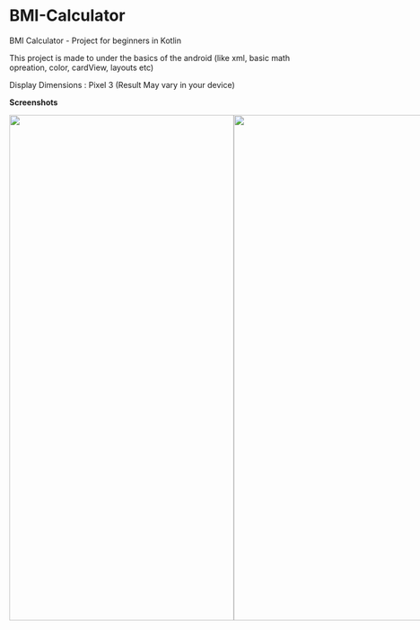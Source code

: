 # BMI-Calculator
BMI Calculator - Project for beginners in Kotlin

This project is made to under the basics of the android 
(like xml, basic math opreation, color, cardView, layouts etc)

Display Dimensions : Pixel 3 
(Result May vary in your device)

**Screenshots**

<div style="display: flex; justify-content: space-between;">
  <img src="https://github.com/shahil-sk/BMI-Calculator/assets/93572629/478062c5-b4f4-4532-b781-65af3f858c50" width="400" height="900">
  <img src="https://github.com/shahil-sk/BMI-Calculator/assets/93572629/478062c5-b4f4-4532-b781-65af3f858c50" width="400" height="900">
</div>
